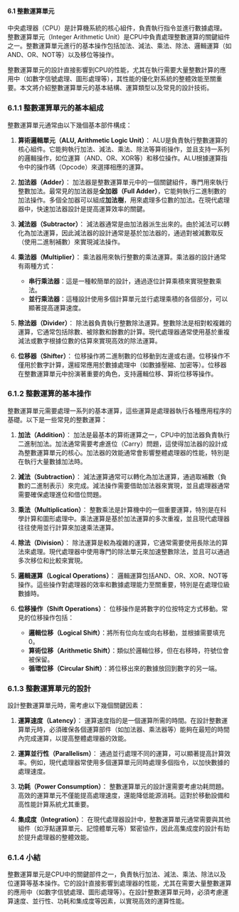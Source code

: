 #### 6.1 整數運算單元

中央處理器（CPU）是計算機系統的核心組件，負責執行指令並進行數據處理。整數運算單元（Integer Arithmetic Unit）是CPU中負責處理整數運算的關鍵組件之一。整數運算單元進行的基本操作包括加法、減法、乘法、除法、邏輯運算（如AND、OR、NOT等）以及移位等操作。

整數運算單元的設計直接影響到CPU的性能，尤其在執行需要大量整數計算的應用中（如數字信號處理、圖形處理等），其性能的優化對系統的整體效能至關重要。本文將介紹整數運算單元的基本結構、運算類型以及常見的設計技術。

### 6.1.1 整數運算單元的基本組成

整數運算單元通常由以下幾個基本部件構成：

1. **算術邏輯單元（ALU, Arithmetic Logic Unit）**：
   ALU是負責執行整數運算的核心組件。它能夠執行加法、減法、乘法、除法等算術操作，並且支持一系列的邏輯操作，如位運算（AND、OR、XOR等）和移位操作。ALU根據運算指令中的操作碼（Opcode）來選擇相應的運算。

2. **加法器（Adder）**：
   加法器是整數運算單元中的一個關鍵組件，專門用來執行整數加法。最常見的加法器是**全加器（Full Adder）**，它能夠執行二進制數的加法操作。多個全加器可以組成**加法樹**，用來處理多位數的加法。在現代處理器中，快速加法器設計是提高運算效率的關鍵。

3. **減法器（Subtractor）**：
   減法器通常是由加法器派生出來的。由於減法可以轉化為加法運算，因此減法器的設計通常是基於加法器的，通過對被減數取反（使用二進制補數）來實現減法操作。

4. **乘法器（Multiplier）**：
   乘法器用來執行整數的乘法運算。乘法器的設計通常有兩種方式：
   - **串行乘法器**：這是一種較簡單的設計，通過逐位計算乘積來實現整數乘法。
   - **並行乘法器**：這種設計使用多個計算單元並行處理乘積的各個部分，可以顯著提高運算速度。

5. **除法器（Divider）**：
   除法器負責執行整數除法運算。整數除法是相對較複雜的運算，它通常包括除數、被除數和餘數的計算。現代處理器通常使用基於重複減法或數字根據位數的估算來實現高效的除法運算。

6. **位移器（Shifter）**：
   位移操作將二進制數的位移動到左邊或右邊。位移操作不僅用於數字計算，還經常應用於數據處理中（如數據壓縮、加密等）。位移器在整數運算單元中扮演著重要的角色，支持邏輯位移、算術位移等操作。

### 6.1.2 整數運算的基本操作

整數運算單元需要處理一系列的基本運算，這些運算是處理器執行各種應用程序的基礎。以下是一些常見的整數運算：

1. **加法（Addition）**：
   加法是最基本的算術運算之一，CPU中的加法器負責執行二進制加法。加法通常需要考慮進位（Carry）問題，這使得加法器的設計成為整數運算單元的核心。加法器的效能通常會影響整體處理器的性能，特別是在執行大量數據加法時。

2. **減法（Subtraction）**：
   減法運算通常可以轉化為加法運算，通過取補數（負數的二進制表示）來完成。減法操作需要借助加法器來實現，並且處理器通常需要確保處理進位和借位問題。

3. **乘法（Multiplication）**：
   整數乘法是計算機中的一個重要運算，特別是在科學計算和圖形處理中。乘法運算是基於加法運算的多次重複，並且現代處理器往往使用並行計算來加速乘法運算。

4. **除法（Division）**：
   除法運算是較為複雜的運算，它通常需要使用長除法的算法來處理。現代處理器中使用專門的除法單元來加速整數除法，並且可以通過多次移位和比較來實現。

5. **邏輯運算（Logical Operations）**：
   邏輯運算包括AND、OR、XOR、NOT等操作。這些操作對處理器的效率和數據處理能力至關重要，特別是在處理位級數據時。

6. **位移操作（Shift Operations）**：
   位移操作是將數字的位按特定方式移動。常見的位移操作包括：
   - **邏輯位移（Logical Shift）**：將所有位向左或向右移動，並根據需要填充0。
   - **算術位移（Arithmetic Shift）**：類似於邏輯位移，但在右移時，符號位會被保留。
   - **循環位移（Circular Shift）**：將位移出來的數據放回到數字的另一端。

### 6.1.3 整數運算單元的設計

設計整數運算單元時，需考慮以下幾個關鍵因素：

1. **運算速度（Latency）**：
   運算速度指的是一個運算所需的時間。在設計整數運算單元時，必須確保各個運算部件（如加法器、乘法器等）能夠在最短的時間內完成運算，以提高整體處理器的效能。

2. **運算並行性（Parallelism）**：
   通過並行處理不同的運算，可以顯著提高計算效率。例如，現代處理器常使用多個運算單元同時處理多個指令，以加快數據的處理速度。

3. **功耗（Power Consumption）**：
   整數運算單元的設計還需要考慮功耗問題。高效的運算單元不僅能提高處理速度，還能降低能源消耗。這對於移動設備和高性能計算系統尤其重要。

4. **集成度（Integration）**：
   在現代處理器設計中，整數運算單元通常需要與其他組件（如浮點運算單元、記憶體單元等）緊密協作，因此高集成度的設計有助於提升處理器的整體效能。

### 6.1.4 小結

整數運算單元是CPU中的關鍵部件之一，負責執行加法、減法、乘法、除法以及位運算等基本操作。它的設計直接影響到處理器的性能，尤其在需要大量整數運算的應用中（如數字信號處理、圖形處理等）。在設計整數運算單元時，必須考慮運算速度、並行性、功耗和集成度等因素，以實現高效的運算性能。
